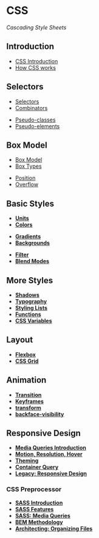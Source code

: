 # CSS

_Cascading Style Sheets_

## Introduction

- [CSS Introduction](./css-basics.md)
- [How CSS works](./how-css-works.md)

## Selectors

- [Selectors](./selectors.md)
- [Combinators](./selectors-combinators.md)

<div></div>

- [Pseudo-classes](./pseudo-classes.md)
- [Pseudo-elements](./pseudo-elements.md)

## Box Model

- [Box Model](./box-model.md)
- [Box Types](./box-types.md)

<div></div>

- [Position](./position.md)
- [Overflow](./overflow.md)

## Basic Styles

- [**Units**](./units.md)
- [**Colors**](./colors.md)

<div></div>

- [**Gradients**](./gradients.md)
- [**Backgrounds**](./bg.md)

<div></div>

- [**Filter**](./filter.md)
- [**Blend Modes**](./blend-modes.md)

## More Styles

- [**Shadows**](./shadows.md)
- [**Typography**](./typography.md)
- [**Styling Lists**](./lists.md)
- [**Functions**](./functions.md)
- [**CSS Variables**](./css-variables.md)

## Layout

- [**Flexbox**](./flexbox.md)
- [**CSS Grid**](./css-grid.md)

## Animation

- [**Transition**](./transition.md)
- [**Keyframes**](./keyframe.md)
- [**transform**](./transform.md)
- [**backface-visibility**](./backface-visibility.md)

## Responsive Design

- [**Media Queries Introduction**](./media-queries-intro.md)
- [**Motion, Resolution, Hover**](./media-queries-more.md)
- [**Theming**](./theming.md)
- [**Container Query**](./container-query.md)
- [**Legacy: Responsive Design**](./media-queries-legacy.md)

<!-- ### Practical

- [**Tricks and Tips**](./tips.md)
- [**@supports**](./supports.md) -->

### CSS Preprocessor

- [**SASS Introduction**](./sass.md)
- [**SASS Features**](./sass-features.md)
- [**SASS: Media Queries**](./sass-media-queries.md)
- [**BEM Methodology**](./bem.md)
- [**Architecting: Organizing Files**](./scss-architecting.md)
